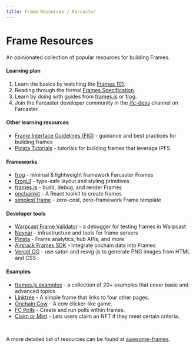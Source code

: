 ```yaml
---
title: Frame Resources / Farcaster
---
```


# Frame Resources

An opinionated collection of popular resources for building Frames.

#### Learning plan

1. Learn the basics by watching the [Frames 101](https://youtu.be/rp9X8rAPzPM?si=PWm3vBFCTtaoE_Ua).
2. Reading through the formal [Frames Specification](../../reference/frames/spec).
3. Learn by doing with guides from [frames.js](https://framesjs.org/guides/create-frame) or [frog](https://frog.fm/concepts/overview).
4. Join the Farcaster developer community in the [/fc-devs](https://warpcast.com/~/channel/fc-devs) channel on Farcaster.

#### Other learning resources

- [Frame Interface Guidelines (FIG)](https://github.com/paradigmxyz/Fig) - guidance and best practices for building frames
- [Pinata Tutorials](https://docs.pinata.cloud/farcaster/frames#frame-tutorials) - tutorials for building frames that leverage IPFS

#### Frameworks

- [frog](https://frog.fm) - minimal & lightweight framework Farcaster Frames
- [FrogUI](https://frog.fm/ui) - type-safe layout and styling primitives
- [frames.js](https://framesjs.org/) - build, debug, and render Frames
- [onchainkit](https://github.com/coinbase/onchainkit) - A React toolkit to create frames
- [simplest frame](https://github.com/depatchedmode/simplest-frame) - zero-cost, zero-framework Frame template

#### Developer tools

- [Warpcast Frame Validator](https://warpcast.com/~/developers/frames) - a debugger for testing frames in Warpcast
- [Neynar](https://docs.neynar.com/docs/how-to-build-farcaster-frames-with-neynar) - infrastructure and tools for frame servers
- [Pinata](https://docs.pinata.cloud/farcaster/frames) - Frame analytics, hub APIs, and more
- [Airstack Frames SDK](https://github.com/Airstack-xyz/airstack-frames-sdk) - integrate onchain data into Frames
- [Vercel OG](https://vercel.com/docs/functions/og-image-generation) - use satori and resvg-js to generate PNG images from HTML and CSS

#### Examples

- [frames.js examples](https://framesjs.org/examples/basic) - a collection of 20+ examples that cover basic and advanced topics
- [Linktree](https://replit.com/@soren/Linktree-Frame?v=1) - A simple frame that links to four other pages.
- [Onchain Cow](https://github.com/WillPapper/On-Chain-Cow-Farcaster-Frame) - A cow clicker-like game.
- [FC Polls](https://github.com/farcasterxyz/fc-polls) - Create and run polls within frames.
- [Claim or Mint](https://github.com/horsefacts/base-mint-with-warps) - Lets users claim an NFT if they meet certain criteria.

<br/>

A more detailed list of resources can be found at [awesome-frames](https://github.com/davidfurlong/awesome-frames).
